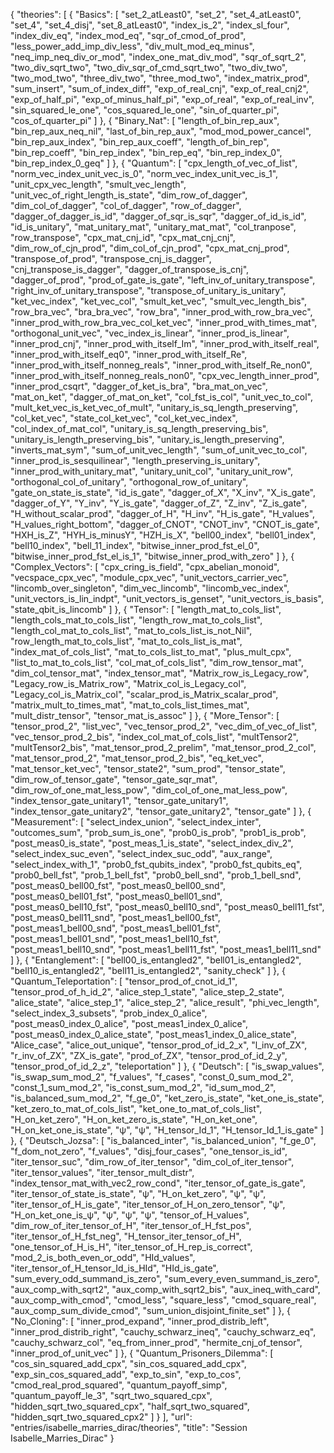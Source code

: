 {
    "theories": [
        {
            "Basics": [
                "set_2_atLeast0",
                "set_2",
                "set_4_atLeast0",
                "set_4",
                "set_4_disj",
                "set_8_atLeast0",
                "index_is_2",
                "index_sl_four",
                "index_div_eq",
                "index_mod_eq",
                "sqr_of_cmod_of_prod",
                "less_power_add_imp_div_less",
                "div_mult_mod_eq_minus",
                "neq_imp_neq_div_or_mod",
                "index_one_mat_div_mod",
                "sqr_of_sqrt_2",
                "two_div_sqrt_two",
                "two_div_sqr_of_cmd_sqrt_two",
                "two_div_two",
                "two_mod_two",
                "three_div_two",
                "three_mod_two",
                "index_matrix_prod",
                "sum_insert",
                "sum_of_index_diff",
                "exp_of_real_cnj",
                "exp_of_real_cnj2",
                "exp_of_half_pi",
                "exp_of_minus_half_pi",
                "exp_of_real",
                "exp_of_real_inv",
                "sin_squared_le_one",
                "cos_squared_le_one",
                "sin_of_quarter_pi",
                "cos_of_quarter_pi"
            ]
        },
        {
            "Binary_Nat": [
                "length_of_bin_rep_aux",
                "bin_rep_aux_neq_nil",
                "last_of_bin_rep_aux",
                "mod_mod_power_cancel",
                "bin_rep_aux_index",
                "bin_rep_aux_coeff",
                "length_of_bin_rep",
                "bin_rep_coeff",
                "bin_rep_index",
                "bin_rep_eq",
                "bin_rep_index_0",
                "bin_rep_index_0_geq"
            ]
        },
        {
            "Quantum": [
                "cpx_length_of_vec_of_list",
                "norm_vec_index_unit_vec_is_0",
                "norm_vec_index_unit_vec_is_1",
                "unit_cpx_vec_length",
                "smult_vec_length",
                "unit_vec_of_right_length_is_state",
                "dim_row_of_dagger",
                "dim_col_of_dagger",
                "col_of_dagger",
                "row_of_dagger",
                "dagger_of_dagger_is_id",
                "dagger_of_sqr_is_sqr",
                "dagger_of_id_is_id",
                "id_is_unitary",
                "mat_unitary_mat",
                "unitary_mat_mat",
                "col_tranpose",
                "row_transpose",
                "cpx_mat_cnj_id",
                "cpx_mat_cnj_cnj",
                "dim_row_of_cjn_prod",
                "dim_col_of_cjn_prod",
                "cpx_mat_cnj_prod",
                "transpose_of_prod",
                "transpose_cnj_is_dagger",
                "cnj_transpose_is_dagger",
                "dagger_of_transpose_is_cnj",
                "dagger_of_prod",
                "prod_of_gate_is_gate",
                "left_inv_of_unitary_transpose",
                "right_inv_of_unitary_transpose",
                "transpose_of_unitary_is_unitary",
                "ket_vec_index",
                "ket_vec_col",
                "smult_ket_vec",
                "smult_vec_length_bis",
                "row_bra_vec",
                "bra_bra_vec",
                "row_bra",
                "inner_prod_with_row_bra_vec",
                "inner_prod_with_row_bra_vec_col_ket_vec",
                "inner_prod_with_times_mat",
                "orthogonal_unit_vec",
                "vec_index_is_linear",
                "inner_prod_is_linear",
                "inner_prod_cnj",
                "inner_prod_with_itself_Im",
                "inner_prod_with_itself_real",
                "inner_prod_with_itself_eq0",
                "inner_prod_with_itself_Re",
                "inner_prod_with_itself_nonneg_reals",
                "inner_prod_with_itself_Re_non0",
                "inner_prod_with_itself_nonneg_reals_non0",
                "cpx_vec_length_inner_prod",
                "inner_prod_csqrt",
                "dagger_of_ket_is_bra",
                "bra_mat_on_vec",
                "mat_on_ket",
                "dagger_of_mat_on_ket",
                "col_fst_is_col",
                "unit_vec_to_col",
                "mult_ket_vec_is_ket_vec_of_mult",
                "unitary_is_sq_length_preserving",
                "col_ket_vec",
                "state_col_ket_vec",
                "col_ket_vec_index",
                "col_index_of_mat_col",
                "unitary_is_sq_length_preserving_bis",
                "unitary_is_length_preserving_bis",
                "unitary_is_length_preserving",
                "inverts_mat_sym",
                "sum_of_unit_vec_length",
                "sum_of_unit_vec_to_col",
                "inner_prod_is_sesquilinear",
                "length_preserving_is_unitary",
                "inner_prod_with_unitary_mat",
                "unitary_unit_col",
                "unitary_unit_row",
                "orthogonal_col_of_unitary",
                "orthogonal_row_of_unitary",
                "gate_on_state_is_state",
                "id_is_gate",
                "dagger_of_X",
                "X_inv",
                "X_is_gate",
                "dagger_of_Y",
                "Y_inv",
                "Y_is_gate",
                "dagger_of_Z",
                "Z_inv",
                "Z_is_gate",
                "H_without_scalar_prod",
                "dagger_of_H",
                "H_inv",
                "H_is_gate",
                "H_values",
                "H_values_right_bottom",
                "dagger_of_CNOT",
                "CNOT_inv",
                "CNOT_is_gate",
                "HXH_is_Z",
                "HYH_is_minusY",
                "HZH_is_X",
                "bell00_index",
                "bell01_index",
                "bell10_index",
                "bell_11_index",
                "bitwise_inner_prod_fst_el_0",
                "bitwise_inner_prod_fst_el_is_1",
                "bitwise_inner_prod_with_zero"
            ]
        },
        {
            "Complex_Vectors": [
                "cpx_cring_is_field",
                "cpx_abelian_monoid",
                "vecspace_cpx_vec",
                "module_cpx_vec",
                "unit_vectors_carrier_vec",
                "lincomb_over_singleton",
                "dim_vec_lincomb",
                "lincomb_vec_index",
                "unit_vectors_is_lin_indpt",
                "unit_vectors_is_genset",
                "unit_vectors_is_basis",
                "state_qbit_is_lincomb"
            ]
        },
        {
            "Tensor": [
                "length_mat_to_cols_list",
                "length_cols_mat_to_cols_list",
                "length_row_mat_to_cols_list",
                "length_col_mat_to_cols_list",
                "mat_to_cols_list_is_not_Nil",
                "row_length_mat_to_cols_list",
                "mat_to_cols_list_is_mat",
                "index_mat_of_cols_list",
                "mat_to_cols_list_to_mat",
                "plus_mult_cpx",
                "list_to_mat_to_cols_list",
                "col_mat_of_cols_list",
                "dim_row_tensor_mat",
                "dim_col_tensor_mat",
                "index_tensor_mat",
                "Matrix_row_is_Legacy_row",
                "Legacy_row_is_Matrix_row",
                "Matrix_col_is_Legacy_col",
                "Legacy_col_is_Matrix_col",
                "scalar_prod_is_Matrix_scalar_prod",
                "matrix_mult_to_times_mat",
                "mat_to_cols_list_times_mat",
                "mult_distr_tensor",
                "tensor_mat_is_assoc"
            ]
        },
        {
            "More_Tensor": [
                "tensor_prod_2",
                "list_vec",
                "vec_tensor_prod_2",
                "vec_dim_of_vec_of_list",
                "vec_tensor_prod_2_bis",
                "index_col_mat_of_cols_list",
                "multTensor2",
                "multTensor2_bis",
                "mat_tensor_prod_2_prelim",
                "mat_tensor_prod_2_col",
                "mat_tensor_prod_2",
                "mat_tensor_prod_2_bis",
                "eq_ket_vec",
                "mat_tensor_ket_vec",
                "tensor_state2",
                "sum_prod",
                "tensor_state",
                "dim_row_of_tensor_gate",
                "tensor_gate_sqr_mat",
                "dim_row_of_one_mat_less_pow",
                "dim_col_of_one_mat_less_pow",
                "index_tensor_gate_unitary1",
                "tensor_gate_unitary1",
                "index_tensor_gate_unitary2",
                "tensor_gate_unitary2",
                "tensor_gate"
            ]
        },
        {
            "Measurement": [
                "select_index_union",
                "select_index_inter",
                "outcomes_sum",
                "prob_sum_is_one",
                "prob0_is_prob",
                "prob1_is_prob",
                "post_meas0_is_state",
                "post_meas_1_is_state",
                "select_index_div_2",
                "select_index_suc_even",
                "select_index_suc_odd",
                "aux_range",
                "select_index_with_1",
                "prob0_fst_qubits_index",
                "prob0_fst_qubits_eq",
                "prob0_bell_fst",
                "prob_1_bell_fst",
                "prob0_bell_snd",
                "prob_1_bell_snd",
                "post_meas0_bell00_fst",
                "post_meas0_bell00_snd",
                "post_meas0_bell01_fst",
                "post_meas0_bell01_snd",
                "post_meas0_bell10_fst",
                "post_meas0_bell10_snd",
                "post_meas0_bell11_fst",
                "post_meas0_bell11_snd",
                "post_meas1_bell00_fst",
                "post_meas1_bell00_snd",
                "post_meas1_bell01_fst",
                "post_meas1_bell01_snd",
                "post_meas1_bell10_fst",
                "post_meas1_bell10_snd",
                "post_meas1_bell11_fst",
                "post_meas1_bell11_snd"
            ]
        },
        {
            "Entanglement": [
                "bell00_is_entangled2",
                "bell01_is_entangled2",
                "bell10_is_entangled2",
                "bell11_is_entangled2",
                "sanity_check"
            ]
        },
        {
            "Quantum_Teleportation": [
                "tensor_prod_of_cnot_id_1",
                "tensor_prod_of_h_id_2",
                "alice_step_1_state",
                "alice_step_2_state",
                "alice_state",
                "alice_step_1",
                "alice_step_2",
                "alice_result",
                "phi_vec_length",
                "select_index_3_subsets",
                "prob_index_0_alice",
                "post_meas0_index_0_alice",
                "post_meas1_index_0_alice",
                "post_meas0_index_0_alice_state",
                "post_meas1_index_0_alice_state",
                "Alice_case",
                "alice_out_unique",
                "tensor_prod_of_id_2_x",
                "l_inv_of_ZX",
                "r_inv_of_ZX",
                "ZX_is_gate",
                "prod_of_ZX",
                "tensor_prod_of_id_2_y",
                "tensor_prod_of_id_2_z",
                "teleportation"
            ]
        },
        {
            "Deutsch": [
                "is_swap_values",
                "is_swap_sum_mod_2",
                "f_values",
                "f_cases",
                "const_0_sum_mod_2",
                "const_1_sum_mod_2",
                "is_const_sum_mod_2",
                "id_sum_mod_2",
                "is_balanced_sum_mod_2",
                "f_ge_0",
                "ket_zero_is_state",
                "ket_one_is_state",
                "ket_zero_to_mat_of_cols_list",
                "ket_one_to_mat_of_cols_list",
                "H_on_ket_zero",
                "H_on_ket_zero_is_state",
                "H_on_ket_one",
                "H_on_ket_one_is_state",
                "ψ",
                "ψ",
                "H_tensor_Id_1",
                "H_tensor_Id_1_is_gate"
            ]
        },
        {
            "Deutsch_Jozsa": [
                "is_balanced_inter",
                "is_balanced_union",
                "f_ge_0",
                "f_dom_not_zero",
                "f_values",
                "disj_four_cases",
                "one_tensor_is_id",
                "iter_tensor_suc",
                "dim_row_of_iter_tensor",
                "dim_col_of_iter_tensor",
                "iter_tensor_values",
                "iter_tensor_mult_distr",
                "index_tensor_mat_with_vec2_row_cond",
                "iter_tensor_of_gate_is_gate",
                "iter_tensor_of_state_is_state",
                "ψ",
                "H_on_ket_zero",
                "ψ",
                "ψ",
                "iter_tensor_of_H_is_gate",
                "iter_tensor_of_H_on_zero_tensor",
                "ψ",
                "H_on_ket_one_is_ψ",
                "ψ",
                "ψ",
                "ψ",
                "tensor_of_H_values",
                "dim_row_of_iter_tensor_of_H",
                "iter_tensor_of_H_fst_pos",
                "iter_tensor_of_H_fst_neg",
                "H_tensor_iter_tensor_of_H",
                "one_tensor_of_H_is_H",
                "iter_tensor_of_H_rep_is_correct",
                "mod_2_is_both_even_or_odd",
                "HId_values",
                "iter_tensor_of_H_tensor_Id_is_HId",
                "HId_is_gate",
                "sum_every_odd_summand_is_zero",
                "sum_every_even_summand_is_zero",
                "aux_comp_with_sqrt2",
                "aux_comp_with_sqrt2_bis",
                "aux_ineq_with_card",
                "aux_comp_with_cmod",
                "cmod_less",
                "square_less",
                "cmod_square_real",
                "aux_comp_sum_divide_cmod",
                "sum_union_disjoint_finite_set"
            ]
        },
        {
            "No_Cloning": [
                "inner_prod_expand",
                "inner_prod_distrib_left",
                "inner_prod_distrib_right",
                "cauchy_schwarz_ineq",
                "cauchy_schwarz_eq",
                "cauchy_schwarz_col",
                "eq_from_inner_prod",
                "hermite_cnj_of_tensor",
                "inner_prod_of_unit_vec"
            ]
        },
        {
            "Quantum_Prisoners_Dilemma": [
                "cos_sin_squared_add_cpx",
                "sin_cos_squared_add_cpx",
                "exp_sin_cos_squared_add",
                "exp_to_sin",
                "exp_to_cos",
                "cmod_real_prod_squared",
                "quantum_payoff_simp",
                "quantum_payoff_le_3",
                "sqrt_two_squared_cpx",
                "hidden_sqrt_two_squared_cpx",
                "half_sqrt_two_squared",
                "hidden_sqrt_two_squared_cpx2"
            ]
        }
    ],
    "url": "entries/isabelle_marries_dirac/theories",
    "title": "Session Isabelle_Marries_Dirac"
}